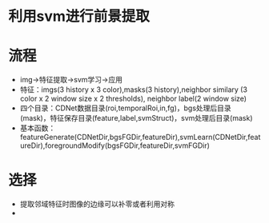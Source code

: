 # 利用svm进行前景提取

# 流程
- img->特征提取->svm学习->应用
- 特征：imgs(3 history x 3 color),masks(3 history),neighbor similary (3 color x 2 window size x 2 thresholds), neighbor label(2 window size)
- 四个目录：CDNet数据目录(roi,temporalRoi,in,fg)，bgs处理后目录(mask)，特征保存目录(feature,label,svmStruct)，svm处理后目录(mask)
- 基本函数：featureGenerate(CDNetDir,bgsFGDir,featureDir),svmLearn(CDNetDir,featureDir),foregroundModify(bgsFGDir,featureDir,svmFGDir)
# 选择
- 提取邻域特征时图像的边缘可以补零或者利用对称
- 